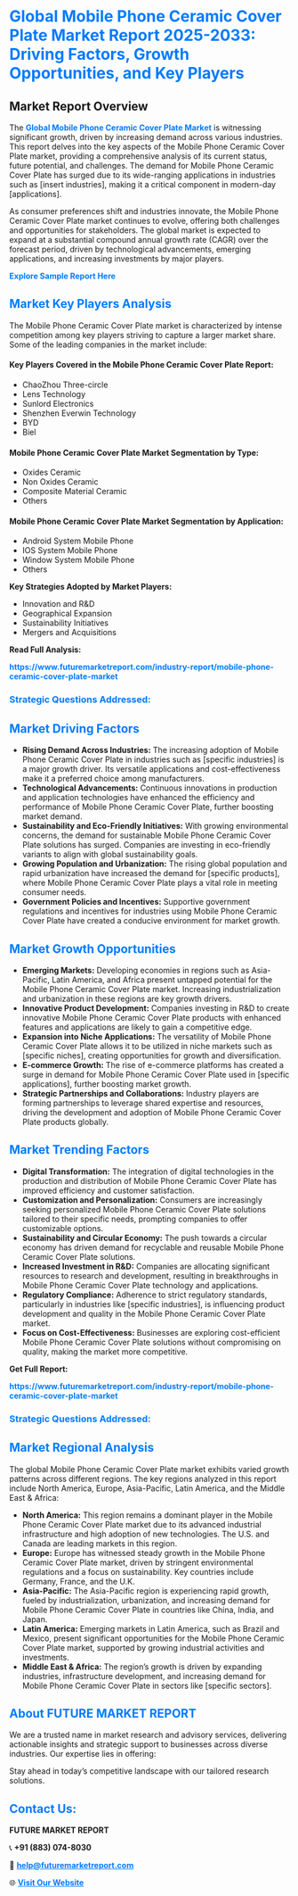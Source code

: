 <h1 style="color: #007BFF;">Global Mobile Phone Ceramic Cover Plate Market Report 2025-2033: Driving Factors, Growth Opportunities, and Key Players</h1>

<section id="overview">
<h2>Market Report Overview</h2>
<p>The <a href="https://www.futuremarketreport.com/industry-report/mobile-phone-ceramic-cover-plate-market" style="color: #007BFF; text-decoration: none;"><strong>Global Mobile Phone Ceramic Cover Plate Market</strong></a> is witnessing significant growth, driven by increasing demand across various industries. This report delves into the key aspects of the Mobile Phone Ceramic Cover Plate market, providing a comprehensive analysis of its current status, future potential, and challenges. The demand for Mobile Phone Ceramic Cover Plate has surged due to its wide-ranging applications in industries such as [insert industries], making it a critical component in modern-day [applications].</p>
<p>As consumer preferences shift and industries innovate, the Mobile Phone Ceramic Cover Plate market continues to evolve, offering both challenges and opportunities for stakeholders. The global market is expected to expand at a substantial compound annual growth rate (CAGR) over the forecast period, driven by technological advancements, emerging applications, and increasing investments by major players.</p>
</section>

<section id="overview">
<p><a href="https://www.futuremarketreport.com/request-sample/reportId=115325" style="color: #007BFF; text-decoration: none;"><strong>Explore Sample Report Here</strong></a></p>
</section>

<section id="key-players">
<h2 style="color: #007BFF;">Market Key Players Analysis</h2>
<p>The Mobile Phone Ceramic Cover Plate market is characterized by intense competition among key players striving to capture a larger market share. Some of the leading companies in the market include:</p>
<h4>Key Players Covered in the Mobile Phone Ceramic Cover Plate Report:</h4>
<ul><li>ChaoZhou Three-circle</li><li>Lens Technology</li><li>Sunlord Electronics</li><li>Shenzhen Everwin Technology</li><li>BYD</li><li>Biel</li></ul>
<h4>Mobile Phone Ceramic Cover Plate Market Segmentation by Type:</h4>
<ul><li>Oxides Ceramic</li><li>Non Oxides Ceramic</li><li>Composite Material Ceramic</li><li>Others</li></ul>

<h4>Mobile Phone Ceramic Cover Plate Market Segmentation by Application:</h4>
<ul><li>Android System Mobile Phone</li><li>IOS System Mobile Phone</li><li>Window System Mobile Phone</li><li>Others</li></ul>
<p><strong>Key Strategies Adopted by Market Players:</strong></p>
<ul>
<li>Innovation and R&D</li>
<li>Geographical Expansion</li>
<li>Sustainability Initiatives</li>
<li>Mergers and Acquisitions</li>
</ul>
</section>

<section>
<p><strong>Read Full Analysis: </strong></p><a href="https://www.futuremarketreport.com/industry-report/mobile-phone-ceramic-cover-plate-market" style="color: #007BFF; text-decoration: none;"><strong>https://www.futuremarketreport.com/industry-report/mobile-phone-ceramic-cover-plate-market</strong></a>
<h3 style="color: #007BFF;">Strategic Questions Addressed:</h3>
</section>

<section id="driving-factors">
<h2 style="color: #007BFF;">Market Driving Factors</h2>
<ul>
<li><strong>Rising Demand Across Industries:</strong> The increasing adoption of Mobile Phone Ceramic Cover Plate in industries such as [specific industries] is a major growth driver. Its versatile applications and cost-effectiveness make it a preferred choice among manufacturers.</li>
<li><strong>Technological Advancements:</strong> Continuous innovations in production and application technologies have enhanced the efficiency and performance of Mobile Phone Ceramic Cover Plate, further boosting market demand.</li>
<li><strong>Sustainability and Eco-Friendly Initiatives:</strong> With growing environmental concerns, the demand for sustainable Mobile Phone Ceramic Cover Plate solutions has surged. Companies are investing in eco-friendly variants to align with global sustainability goals.</li>
<li><strong>Growing Population and Urbanization:</strong> The rising global population and rapid urbanization have increased the demand for [specific products], where Mobile Phone Ceramic Cover Plate plays a vital role in meeting consumer needs.</li>
<li><strong>Government Policies and Incentives:</strong> Supportive government regulations and incentives for industries using Mobile Phone Ceramic Cover Plate have created a conducive environment for market growth.</li>
</ul>
</section>

<section id="growth-opportunities">
<h2 style="color: #007BFF;">Market Growth Opportunities</h2>
<ul>
<li><strong>Emerging Markets:</strong> Developing economies in regions such as Asia-Pacific, Latin America, and Africa present untapped potential for the Mobile Phone Ceramic Cover Plate market. Increasing industrialization and urbanization in these regions are key growth drivers.</li>
<li><strong>Innovative Product Development:</strong> Companies investing in R&D to create innovative Mobile Phone Ceramic Cover Plate products with enhanced features and applications are likely to gain a competitive edge.</li>
<li><strong>Expansion into Niche Applications:</strong> The versatility of Mobile Phone Ceramic Cover Plate allows it to be utilized in niche markets such as [specific niches], creating opportunities for growth and diversification.</li>
<li><strong>E-commerce Growth:</strong> The rise of e-commerce platforms has created a surge in demand for Mobile Phone Ceramic Cover Plate used in [specific applications], further boosting market growth.</li>
<li><strong>Strategic Partnerships and Collaborations:</strong> Industry players are forming partnerships to leverage shared expertise and resources, driving the development and adoption of Mobile Phone Ceramic Cover Plate products globally.</li>
</ul>
</section>

<section id="trending-factors">
<h2 style="color: #007BFF;">Market Trending Factors</h2>
<ul>
<li><strong>Digital Transformation:</strong> The integration of digital technologies in the production and distribution of Mobile Phone Ceramic Cover Plate has improved efficiency and customer satisfaction.</li>
<li><strong>Customization and Personalization:</strong> Consumers are increasingly seeking personalized Mobile Phone Ceramic Cover Plate solutions tailored to their specific needs, prompting companies to offer customizable options.</li>
<li><strong>Sustainability and Circular Economy:</strong> The push towards a circular economy has driven demand for recyclable and reusable Mobile Phone Ceramic Cover Plate solutions.</li>
<li><strong>Increased Investment in R&D:</strong> Companies are allocating significant resources to research and development, resulting in breakthroughs in Mobile Phone Ceramic Cover Plate technology and applications.</li>
<li><strong>Regulatory Compliance:</strong> Adherence to strict regulatory standards, particularly in industries like [specific industries], is influencing product development and quality in the Mobile Phone Ceramic Cover Plate market.</li>
<li><strong>Focus on Cost-Effectiveness:</strong> Businesses are exploring cost-efficient Mobile Phone Ceramic Cover Plate solutions without compromising on quality, making the market more competitive.</li>
</ul>
</section>

<section>
<p><strong>Get Full Report: </strong></p><a href="https://www.futuremarketreport.com/industry-report/mobile-phone-ceramic-cover-plate-market" style="color: #007BFF; text-decoration: none;"><strong>https://www.futuremarketreport.com/industry-report/mobile-phone-ceramic-cover-plate-market</strong></a>
<h3 style="color: #007BFF;">Strategic Questions Addressed:</h3>
</section>


<section id="regional-analysis">
<h2 style="color: #007BFF;">Market Regional Analysis</h2>
<p>The global Mobile Phone Ceramic Cover Plate market exhibits varied growth patterns across different regions. The key regions analyzed in this report include North America, Europe, Asia-Pacific, Latin America, and the Middle East & Africa:</p>
<ul>
<li><strong>North America:</strong> This region remains a dominant player in the Mobile Phone Ceramic Cover Plate market due to its advanced industrial infrastructure and high adoption of new technologies. The U.S. and Canada are leading markets in this region.</li>
<li><strong>Europe:</strong> Europe has witnessed steady growth in the Mobile Phone Ceramic Cover Plate market, driven by stringent environmental regulations and a focus on sustainability. Key countries include Germany, France, and the U.K.</li>
<li><strong>Asia-Pacific:</strong> The Asia-Pacific region is experiencing rapid growth, fueled by industrialization, urbanization, and increasing demand for Mobile Phone Ceramic Cover Plate in countries like China, India, and Japan.</li>
<li><strong>Latin America:</strong> Emerging markets in Latin America, such as Brazil and Mexico, present significant opportunities for the Mobile Phone Ceramic Cover Plate market, supported by growing industrial activities and investments.</li>
<li><strong>Middle East & Africa:</strong> The region’s growth is driven by expanding industries, infrastructure development, and increasing demand for Mobile Phone Ceramic Cover Plate in sectors like [specific sectors].</li>
</ul>
</section>

<footer>
<h2 style="color: #007BFF;">About FUTURE MARKET REPORT</h2>
<p>We are a trusted name in market research and advisory services, delivering actionable insights and strategic support to businesses across diverse industries. Our expertise lies in offering:</p>

<p>Stay ahead in today’s competitive landscape with our tailored research solutions.</p>

<h2 style="color: #007BFF;">Contact Us:</h2>
<p><strong>FUTURE MARKET REPORT</strong></p>
<p>📞 <strong>+91 (883) 074-8030</strong></p>
<p>📧 <strong><a href="mailto:help@futuremarketreport.com" style="color: #007BFF;">help@futuremarketreport.com</a></strong></p>
<p>🌐 <strong><a href="https://www.futuremarketreport.com/" style="color: #007BFF;">Visit Our Website</a></strong></p>
</footer>